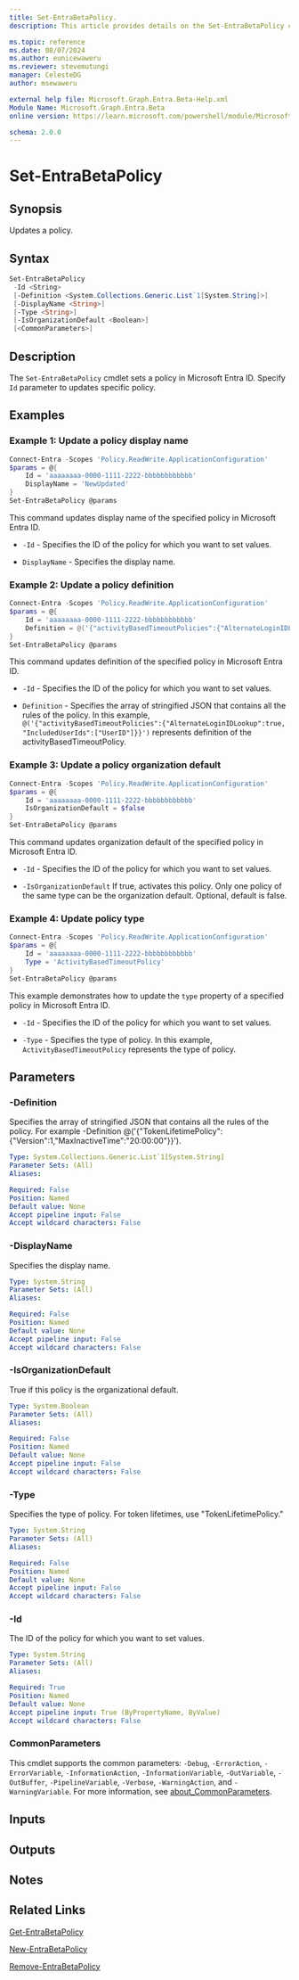 ```yaml
---
title: Set-EntraBetaPolicy.
description: This article provides details on the Set-EntraBetaPolicy command.

ms.topic: reference
ms.date: 08/07/2024
ms.author: eunicewaweru
ms.reviewer: stevemutungi
manager: CelesteDG
author: msewaweru

external help file: Microsoft.Graph.Entra.Beta-Help.xml
Module Name: Microsoft.Graph.Entra.Beta
online version: https://learn.microsoft.com/powershell/module/Microsoft.Graph.Entra.Beta/Set-EntraBetaPolicy

schema: 2.0.0
---
```


# Set-EntraBetaPolicy

## Synopsis

Updates a policy.

## Syntax

```powershell
Set-EntraBetaPolicy 
 -Id <String>
 [-Definition <System.Collections.Generic.List`1[System.String]>] 
 [-DisplayName <String>] 
 [-Type <String>]
 [-IsOrganizationDefault <Boolean>] 
 [<CommonParameters>]
```

## Description

The `Set-EntraBetaPolicy` cmdlet sets a policy in Microsoft Entra ID. Specify `Id` parameter to updates specific policy.

## Examples

### Example 1: Update a policy display name

```powershell
Connect-Entra -Scopes 'Policy.ReadWrite.ApplicationConfiguration'
$params = @{
    Id = 'aaaaaaaa-0000-1111-2222-bbbbbbbbbbbb'
    DisplayName = 'NewUpdated'
}
Set-EntraBetaPolicy @params 
```

This command updates display name of the specified policy in Microsoft Entra ID.

- `-Id` - Specifies the ID of the policy for which you want to set values.

- `DisplayName` - Specifies the display name.

### Example 2: Update a policy definition

```powershell
Connect-Entra -Scopes 'Policy.ReadWrite.ApplicationConfiguration'
$params = @{
    Id = 'aaaaaaaa-0000-1111-2222-bbbbbbbbbbbb'
    Definition = @('{"activityBasedTimeoutPolicies":{"AlternateLoginIDLookup":true, "IncludedUserIds":["UserID"]}}')
}
Set-EntraBetaPolicy @params
```

This command updates definition of the specified policy in Microsoft Entra ID.

- `-Id` - Specifies the ID of the policy for which you want to set values.

- `Definition` - Specifies the array of stringified JSON that contains all the rules of the policy.
In this example, `@('{"activityBasedTimeoutPolicies":{"AlternateLoginIDLookup":true, "IncludedUserIds":["UserID"]}}')` represents definition of the activityBasedTimeoutPolicy.

### Example 3: Update a policy organization default

```powershell
Connect-Entra -Scopes 'Policy.ReadWrite.ApplicationConfiguration'
$params = @{
    Id = 'aaaaaaaa-0000-1111-2222-bbbbbbbbbbbb'
    IsOrganizationDefault = $false
}
Set-EntraBetaPolicy @params
```

This command updates organization default of the specified policy in Microsoft Entra ID.

- `-Id` - Specifies the ID of the policy for which you want to set values.

- `-IsOrganizationDefault` If true, activates this policy. Only one policy of the same type can be the organization default. Optional, default is false.

### Example 4: Update policy type

```powershell
Connect-Entra -Scopes 'Policy.ReadWrite.ApplicationConfiguration'
$params = @{
    Id = 'aaaaaaaa-0000-1111-2222-bbbbbbbbbbbb'
    Type = 'ActivityBasedTimeoutPolicy'
}
Set-EntraBetaPolicy @params
```

This example demonstrates how to update the `type` property of a specified policy in Microsoft Entra ID.

- `-Id` - Specifies the ID of the policy for which you want to set values.

- `-Type` - Specifies the type of policy. In this example, `ActivityBasedTimeoutPolicy` represents the type of policy.

## Parameters

### -Definition

Specifies the array of stringified JSON that contains all the rules of the policy.
For example -Definition @('{"TokenLifetimePolicy":{"Version":1,"MaxInactiveTime":"20:00:00"}}').

```yaml
Type: System.Collections.Generic.List`1[System.String]
Parameter Sets: (All)
Aliases:

Required: False
Position: Named
Default value: None
Accept pipeline input: False
Accept wildcard characters: False
```

### -DisplayName

Specifies the display name.

```yaml
Type: System.String
Parameter Sets: (All)
Aliases:

Required: False
Position: Named
Default value: None
Accept pipeline input: False
Accept wildcard characters: False
```

### -IsOrganizationDefault

True if this policy is the organizational default.

```yaml
Type: System.Boolean
Parameter Sets: (All)
Aliases:

Required: False
Position: Named
Default value: None
Accept pipeline input: False
Accept wildcard characters: False
```

### -Type

Specifies the type of policy.
For token lifetimes, use "TokenLifetimePolicy."

```yaml
Type: System.String
Parameter Sets: (All)
Aliases:

Required: False
Position: Named
Default value: None
Accept pipeline input: False
Accept wildcard characters: False
```

### -Id

The ID of the policy for which you want to set values.

```yaml
Type: System.String
Parameter Sets: (All)
Aliases:

Required: True
Position: Named
Default value: None
Accept pipeline input: True (ByPropertyName, ByValue)
Accept wildcard characters: False
```

### CommonParameters

This cmdlet supports the common parameters: `-Debug`, `-ErrorAction`, `-ErrorVariable`, `-InformationAction`, `-InformationVariable`, `-OutVariable`, `-OutBuffer`, `-PipelineVariable`, `-Verbose`, `-WarningAction`, and `-WarningVariable`. For more information, see [about_CommonParameters](https://go.microsoft.com/fwlink/?LinkID=113216).

## Inputs

## Outputs

## Notes

## Related Links

[Get-EntraBetaPolicy](Get-EntraBetaPolicy.md)

[New-EntraBetaPolicy](New-EntraBetaPolicy.md)

[Remove-EntraBetaPolicy](Remove-EntraBetaPolicy.md)
